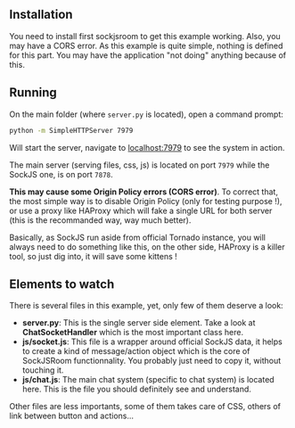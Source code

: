 ## Installation

You need to install first sockjsroom to get this example working.
Also, you may have a CORS error. As this example is quite simple, nothing is defined for this part. You may have the application "not doing" anything because of this.

## Running

On the main folder (where ```server.py``` is located), open a command prompt:

```sh
python -m SimpleHTTPServer 7979
```

Will start the server, navigate to [localhost:7979](http://localhost:7979) to see the system in action.

The main server (serving files, css, js) is located on port ```7979``` while the SockJS one, is on port ```7878```.

__This may cause some Origin Policy errors (CORS error)__. To correct that, the most simple way is to disable Origin Policy (only for testing purpose !), or use a proxy like HAProxy which will fake a single URL for both server (this is the recommanded way, way much better).

Basically, as SockJS run aside from official Tornado instance, you will always need to do something like this, on the other side, HAProxy is a killer tool, so just dig into, it will save some kittens !


## Elements to watch

There is several files in this example, yet, only few of them deserve a look:
  - **server.py**: This is the single server side element. Take a look at **ChatSocketHandler** which is the most important class here.
  - **js/socket.js**: This file is a wrapper around official SockJS data, it helps to create a kind of message/action object which is the core of SockJSRoom functionnality. You probably just need to copy it, without touching it.
  - **js/chat.js**: The main chat system (specific to chat system) is located here. This is the file you should definitely see and understand.


 Other files are less importants, some of them takes care of CSS, others of link between button and actions...
